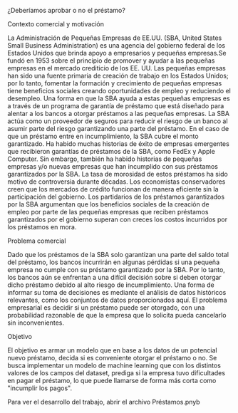¿Deberíamos aprobar o no el préstamo?

Contexto comercial y motivación

La Administración de Pequeñas Empresas de EE.UU. (SBA, United States Small Business Administration) es una agencia del gobierno federal de los Estados Unidos que brinda apoyo a empresarios y pequeñas empresas.Se fundó en 1953 sobre el principio de promover y ayudar a las pequeñas empresas en el mercado crediticio de los EE. UU.
Las pequeñas empresas han sido una fuente primaria de creación de trabajo en los Estados Unidos; por lo tanto, fomentar la formación y crecimiento de pequeñas empresas tiene beneficios sociales creando oportunidades de empleo y reduciendo el desempleo. Una forma en que la SBA ayuda a estas pequeñas empresas es a través de un programa de garantía de préstamo que está diseñado para alentar a los bancos a otorgar préstamos a las pequeñas empresas. La SBA actúa como un proveedor de seguros para reducir el riesgo de un banco al asumir parte del riesgo garantizando una parte del préstamo. En el caso de que un préstamo entre en incumplimiento, la SBA cubre el monto garantizado.
Ha habido muchas historias de éxito de empresas emergentes que recibieron garantías de préstamos de la SBA, como FedEx y Apple Computer. Sin embargo, también ha habido historias de pequeñas empresas y/o nuevas empresas que han incumplido con sus préstamos garantizados por la SBA. La tasa de morosidad de estos préstamos ha sido motivo de controversia durante décadas. Los economistas conservadores creen que los mercados de crédito funcionan de manera eficiente sin la participación del gobierno. Los partidarios de los préstamos garantizados por la SBA argumentan que los beneficios sociales de la creación de empleo por parte de las pequeñas empresas que reciben préstamos garantizados por el gobierno superan con creces los costos incurridos por los préstamos en mora.

Problema comercial

Dado que los préstamos de la SBA solo garantizan una parte del saldo total del préstamo, los bancos incurrirán en algunas pérdidas si una pequeña empresa no cumple con su préstamo garantizado por la SBA. Por lo tanto, los bancos aún se enfrentan a una difícil decisión sobre si deben otorgar dicho préstamo debido al alto riesgo de incumplimiento. Una forma de informar su toma de decisiones es mediante el análisis de datos históricos relevantes, como los conjuntos de datos proporcionados aquí.
El problema empresarial es decidir si un préstamo puede ser otorgado, con una probabilidad razonable de que la empresa que lo solicita pueda cancelarlo sin inconvenientes.

Objetivo

El objetivo es armar un modelo que en base a los datos de un potencial nuevo préstamo, decida si es conveniente otorgar el préstamo o no. Se busca implementar un modelo de machine learning que con los distintos valores de los campos del dataset, prediga si la empresa tuvo dificultades en pagar el préstamo, lo que puede llamarse de forma más corta como "incumplir los pagos".

Para ver el desarrollo del trabajo, abrir el archivo Préstamos.pnyb
